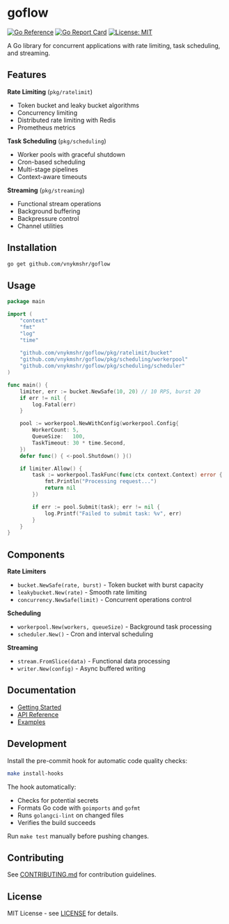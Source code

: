 # goflow

[![Go Reference](https://pkg.go.dev/badge/github.com/vnykmshr/goflow.svg)](https://pkg.go.dev/github.com/vnykmshr/goflow)
[![Go Report Card](https://goreportcard.com/badge/github.com/vnykmshr/goflow)](https://goreportcard.com/report/github.com/vnykmshr/goflow)
[![License: MIT](https://img.shields.io/badge/License-MIT-yellow.svg)](https://opensource.org/licenses/MIT)

A Go library for concurrent applications with rate limiting, task scheduling, and streaming.

## Features

**Rate Limiting** (`pkg/ratelimit`)
- Token bucket and leaky bucket algorithms
- Concurrency limiting
- Distributed rate limiting with Redis
- Prometheus metrics

**Task Scheduling** (`pkg/scheduling`)
- Worker pools with graceful shutdown
- Cron-based scheduling
- Multi-stage pipelines
- Context-aware timeouts

**Streaming** (`pkg/streaming`)
- Functional stream operations
- Background buffering
- Backpressure control
- Channel utilities

## Installation

```bash
go get github.com/vnykmshr/goflow
```

## Usage

```go
package main

import (
    "context"
    "fmt"
    "log"
    "time"
    
    "github.com/vnykmshr/goflow/pkg/ratelimit/bucket"
    "github.com/vnykmshr/goflow/pkg/scheduling/workerpool"
    "github.com/vnykmshr/goflow/pkg/scheduling/scheduler"
)

func main() {
    limiter, err := bucket.NewSafe(10, 20) // 10 RPS, burst 20
    if err != nil {
        log.Fatal(err)
    }

    pool := workerpool.NewWithConfig(workerpool.Config{
        WorkerCount: 5,
        QueueSize:   100,
        TaskTimeout: 30 * time.Second,
    })
    defer func() { <-pool.Shutdown() }()

    if limiter.Allow() {
        task := workerpool.TaskFunc(func(ctx context.Context) error {
            fmt.Println("Processing request...")
            return nil
        })

        if err := pool.Submit(task); err != nil {
            log.Printf("Failed to submit task: %v", err)
        }
    }
}
```

## Components

**Rate Limiters**
- `bucket.NewSafe(rate, burst)` - Token bucket with burst capacity
- `leakybucket.New(rate)` - Smooth rate limiting
- `concurrency.NewSafe(limit)` - Concurrent operations control

**Scheduling**
- `workerpool.New(workers, queueSize)` - Background task processing
- `scheduler.New()` - Cron and interval scheduling

**Streaming**
- `stream.FromSlice(data)` - Functional data processing
- `writer.New(config)` - Async buffered writing

## Documentation

- [Getting Started](./docs/GETTING_STARTED.md)
- [API Reference](https://pkg.go.dev/github.com/vnykmshr/goflow)
- [Examples](./examples/)

## Development

Install the pre-commit hook for automatic code quality checks:
```bash
make install-hooks
```

The hook automatically:
- Checks for potential secrets
- Formats Go code with `goimports` and `gofmt`
- Runs `golangci-lint` on changed files
- Verifies the build succeeds

Run `make test` manually before pushing changes.

## Contributing

See [CONTRIBUTING.md](./CONTRIBUTING.md) for contribution guidelines.

## License

MIT License - see [LICENSE](LICENSE) for details.